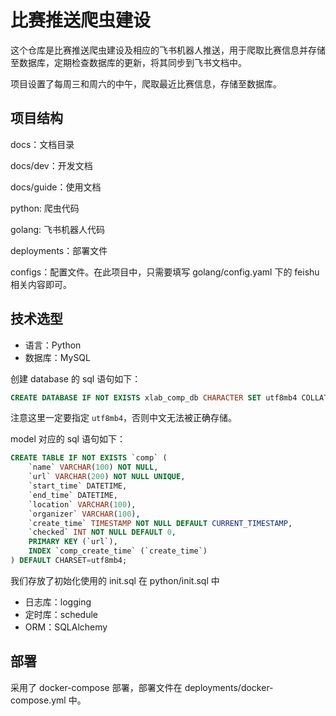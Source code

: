 # 比赛推送爬虫建设

这个仓库是比赛推送爬虫建设及相应的飞书机器人推送，用于爬取比赛信息并存储至数据库，定期检查数据库的更新，将其同步到飞书文档中。

项目设置了每周三和周六的中午，爬取最近比赛信息，存储至数据库。

## 项目结构

docs：文档目录

docs/dev：开发文档

docs/guide：使用文档

python: 爬虫代码

golang: 飞书机器人代码

deployments：部署文件

configs：配置文件。在此项目中，只需要填写 golang/config.yaml 下的 feishu 相关内容即可。

## 技术选型

-   语言：Python
-   数据库：MySQL

创建 database 的 sql 语句如下：

```sql
CREATE DATABASE IF NOT EXISTS xlab_comp_db CHARACTER SET utf8mb4 COLLATE utf8mb4_unicode_ci;
```

注意这里一定要指定 `utf8mb4`，否则中文无法被正确存储。

model 对应的 sql 语句如下：

```sql
CREATE TABLE IF NOT EXISTS `comp` (
    `name` VARCHAR(100) NOT NULL,
    `url` VARCHAR(200) NOT NULL UNIQUE,
    `start_time` DATETIME,
    `end_time` DATETIME,
    `location` VARCHAR(100),
    `organizer` VARCHAR(100),
    `create_time` TIMESTAMP NOT NULL DEFAULT CURRENT_TIMESTAMP,
    `checked` INT NOT NULL DEFAULT 0,
    PRIMARY KEY (`url`),
    INDEX `comp_create_time` (`create_time`)
) DEFAULT CHARSET=utf8mb4;
```

我们存放了初始化使用的 init.sql 在 python/init.sql 中

-   日志库：logging
-   定时库：schedule
-   ORM：SQLAlchemy

## 部署

采用了 docker-compose 部署，部署文件在 deployments/docker-compose.yml 中。
